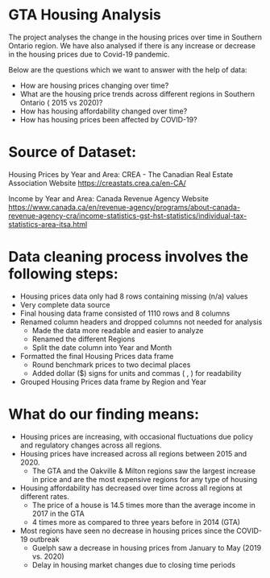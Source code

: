# GTA Housing Analysis

The project analyses the change in the housing prices over time in Southern Ontario region. We have also analysed if there is any increase or decrease in the housing prices due to Covid-19 pandemic.

Below are the questions which we want to answer with the help of data:

* How are housing prices changing over time? 
* What are the housing price trends across different regions in Southern Ontario ( 2015 vs 2020)?
* How has housing affordability changed over time?
* How has housing prices been affected by COVID-19?


# Source of Dataset:

Housing Prices by Year and Area:
CREA - The Canadian Real Estate Association Website
https://creastats.crea.ca/en-CA/

Income by Year and Area:
Canada Revenue Agency Website
https://www.canada.ca/en/revenue-agency/programs/about-canada-revenue-agency-cra/income-statistics-gst-hst-statistics/individual-tax-statistics-area-itsa.html


# Data cleaning process involves the following steps:

* Housing prices data only had 8 rows containing missing (n/a) values
* Very complete data source
* Final housing data frame consisted of 1110 rows and 8 columns
* Renamed column headers and dropped columns not needed for analysis
  * Made the data more readable and easier to analyze
  * Renamed the different Regions
  * Split the date column into Year and Month
* Formatted the final Housing Prices data frame
  * Round benchmark prices to two decimal places
  * Added dollar ($) signs for units and commas ( , ) for readability
* Grouped Housing Prices data frame by Region and Year



# What do our finding means:

* Housing prices are increasing, with occasional fluctuations due policy and regulatory changes across all regions.
* Housing prices have increased across all regions between 2015 and 2020. 
  * The GTA and the Oakville & Milton regions saw the largest increase in price and are the most expensive regions for any type of housing
* Housing affordability has decreased over time across all regions at different rates.
  * The price of a house is 14.5 times more than the average income in 2017 in the GTA
  * 4 times more as compared to three years before in 2014 (GTA)
* Most regions have seen no decrease in housing prices since the COVID-19 outbreak
  * Guelph saw a decrease in housing prices from January to May (2019 vs. 2020)
  * Delay in housing market changes due to closing time periods



